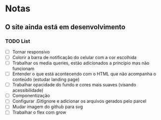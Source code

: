 # Notas

## O site ainda está em desenvolvimento

### TODO List

- [ ] Tornar responsivo
- [ ] Colorir a barra de notificação do celular com a cor escolhida
- [ ] Trabalhar os media queries, estão adicionados a princípio mas não funcionam
- [ ] Entender o que está acontecendo com o HTML que não acompanha o conteúdo (estudar landing page)
- [ ] Trabalhar opacidade do fundo e cores mais suaves (visando acessibilidade)
- [ ] Componentização
- [ ] Configurar .GitIgnore e adicionar os arquivos gerados pelo parcel
- [ ] Mudar imagem do github para svg
- [ ] Trabalhar o flex com grow
